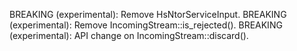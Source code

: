 BREAKING (experimental): Remove HsNtorServiceInput.
BREAKING (experimental): Remove IncomingStream::is_rejected().
BREAKING (experimental): API change on IncomingStream::discard().
